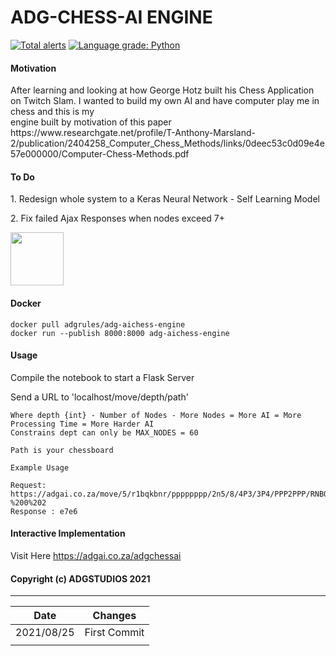 # ADG-CHESS-AI ENGINE

[![Total alerts](https://img.shields.io/lgtm/alerts/g/ADGVLOGS/ADG-CHESS-AI-ENGINE.svg?logo=lgtm&logoWidth=18)](https://lgtm.com/projects/g/ADGVLOGS/ADG-CHESS-AI-ENGINE/alerts/)
[![Language grade: Python](https://img.shields.io/lgtm/grade/python/g/ADGVLOGS/ADG-CHESS-AI-ENGINE.svg?logo=lgtm&logoWidth=18)](https://lgtm.com/projects/g/ADGVLOGS/ADG-CHESS-AI-ENGINE/context:python)

#### Motivation
<p>After learning and looking at how George Hotz built his Chess Application on Twitch Slam. I wanted to build my own AI and have computer play me in chess and this is my <br> engine built by motivation of this paper <br> https://www.researchgate.net/profile/T-Anthony-Marsland-2/publication/2404258_Computer_Chess_Methods/links/0deec53c0d09e4e57e000000/Computer-Chess-Methods.pdf</p>

#### To Do
<p>1. Redesign whole system to a Keras Neural Network - Self Learning Model</p>
<p>2. Fix failed Ajax Responses when nodes exceed 7+ </p>

<img src="https://upload.wikimedia.org/wikipedia/commons/4/4e/Docker_%28container_engine%29_logo.svg" height="85px">  

#### Docker

````
docker pull adgrules/adg-aichess-engine
docker run --publish 8000:8000 adg-aichess-engine
````


#### Usage
<p>Compile the notebook to start a Flask Server</p>
<p>Send a URL to 'localhost/move/depth/path' </p>

````
Where depth {int} - Number of Nodes - More Nodes = More AI = More Processing Time = More Harder AI
Constrains dept can only be MAX_NODES = 60

Path is your chessboard

Example Usage

Request:   https://adgai.co.za/move/5/r1bqkbnr/pppppppp/2n5/8/4P3/3P4/PPP2PPP/RNBQKBNR%20b%20KQkq%20-%200%202
Response : e7e6
````

#### Interactive Implementation
Visit Here
https://adgai.co.za/adgchessai



#### Copyright (c) ADGSTUDIOS 2021 

------------------------------
| Date        | Changes      |
|-------------|--------------|
| 2021/08/25  | First Commit |
|             |              | 


